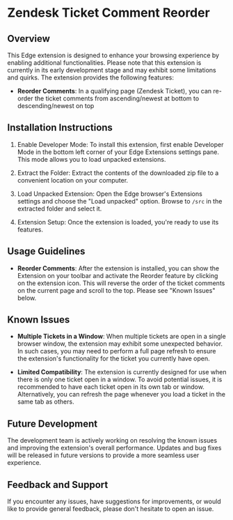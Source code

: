 # Zendesk Ticket Comment Reorder

## Overview

This Edge extension is designed to enhance your browsing experience by enabling additional functionalities. Please note that this extension is currently in its early development stage and may exhibit some limitations and quirks. The extension provides the following features:

- **Reorder Comments**: In a qualifying page (Zendesk Ticket), you can re-order the ticket comments from ascending/newest at bottom to descending/newest on top

## Installation Instructions

1. Enable Developer Mode: To install this extension, first enable Developer Mode in the bottom left corner of your Edge Extensions settings pane. This mode allows you to load unpacked extensions.

2. Extract the Folder: Extract the contents of the downloaded zip file to a convenient location on your computer.

3. Load Unpacked Extension: Open the Edge browser's Extensions settings and choose the "Load unpacked" option. Browse to `/src` in the extracted folder and select it.

4. Extension Setup: Once the extension is loaded, you're ready to use its features.

## Usage Guidelines

- **Reorder Comments**: After the extension is installed, you can show the Extension on your toolbar and activate the Reorder feature by clicking on the extension icon. This will reverse the order of the ticket comments on the current page and scroll to the top. Please see "Known Issues" below.

## Known Issues

- **Multiple Tickets in a Window**: When multiple tickets are open in a single browser window, the extension may exhibit some unexpected behavior. In such cases, you may need to perform a full page refresh to ensure the extension's functionality for the ticket you currently have open.

- **Limited Compatibility**: The extension is currently designed for use when there is only one ticket open in a window. To avoid potential issues, it is recommended to have each ticket open in its own tab or window. Alternatively, you can refresh the page whenever you load a ticket in the same tab as others.

## Future Development

The development team is actively working on resolving the known issues and improving the extension's overall performance. Updates and bug fixes will be released in future versions to provide a more seamless user experience.

## Feedback and Support

If you encounter any issues, have suggestions for improvements, or would like to provide general feedback, please don't hesitate to open an issue.
